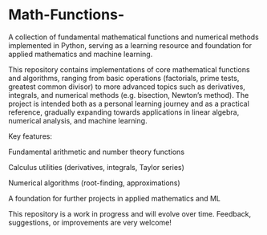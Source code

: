 # Math-Functions-
A collection of fundamental mathematical functions and numerical methods implemented in Python, serving as a learning resource and foundation for applied mathematics and machine learning.

This repository contains implementations of core mathematical functions and algorithms, ranging from basic operations (factorials, prime tests, greatest common divisor) to more advanced topics such as derivatives, integrals, and numerical methods (e.g. bisection, Newton’s method). The project is intended both as a personal learning journey and as a practical reference, gradually expanding towards applications in linear algebra, numerical analysis, and machine learning.

Key features:

Fundamental arithmetic and number theory functions

Calculus utilities (derivatives, integrals, Taylor series)

Numerical algorithms (root-finding, approximations)

A foundation for further projects in applied mathematics and ML

This repository is a work in progress and will evolve over time.
Feedback, suggestions, or improvements are very welcome!
